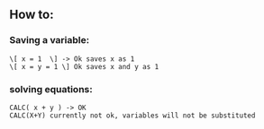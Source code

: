 ## How to:
### Saving a variable:
```
\[ x = 1  \] -> Ok saves x as 1
\[ x = y = 1 \] Ok saves x and y as 1
```
### solving equations:
```
CALC( x + y ) -> OK
CALC(X+Y) currently not ok, variables will not be substituted
```
